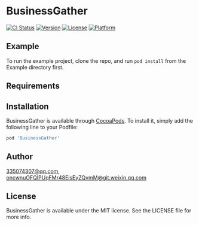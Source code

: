# BusinessGather

[![CI Status](https://img.shields.io/travis/335074307@qq.com/BusinessGather.svg?style=flat)](https://travis-ci.org/335074307@qq.com/BusinessGather)
[![Version](https://img.shields.io/cocoapods/v/BusinessGather.svg?style=flat)](https://cocoapods.org/pods/BusinessGather)
[![License](https://img.shields.io/cocoapods/l/BusinessGather.svg?style=flat)](https://cocoapods.org/pods/BusinessGather)
[![Platform](https://img.shields.io/cocoapods/p/BusinessGather.svg?style=flat)](https://cocoapods.org/pods/BusinessGather)

## Example

To run the example project, clone the repo, and run `pod install` from the Example directory first.

## Requirements

## Installation

BusinessGather is available through [CocoaPods](https://cocoapods.org). To install
it, simply add the following line to your Podfile:

```ruby
pod 'BusinessGather'
```

## Author

335074307@qq.com, oncwnuOFQIPUqFMr48EisEyZQvmM@git.weixin.qq.com

## License

BusinessGather is available under the MIT license. See the LICENSE file for more info.
